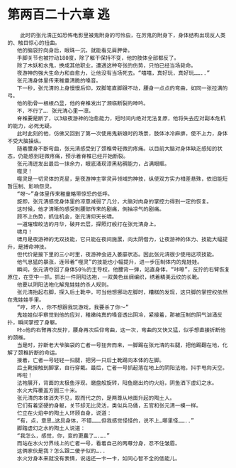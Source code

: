 # 第两百二十六章 逃
        此时的张元清正如恐怖电影里被鬼附身的可怜虫，在厉鬼的附身下，身体结构出现反人类的、触目惊心的扭曲。
       他的脑袋拧向身后，眼珠一沉，就能看见肩胛骨。
       手脚关节也被拧动180度，除了躯干保持不变，他的肢体全部都反了。
       除了木妖和水鬼，换成其他职业，遭遇这种夸张的伤势，只怕已经当场毙命。
       夜游神的强大生命力和自愈力，让他没有当场死去。“嘻嘻，真好玩，真好玩……..”
       张元清身体里传来稚童清脆的嗓音。
       下一秒，张元清的上身慢慢后仰，双脚笔直脚跟不动，腰身一点点的弯曲，如同一张拉满的弓。
       他的肋骨一根根凸显，他的脊椎发出了濒临断裂的呻吟。
       不，不行了…．张元清心里一凛。
       脊椎要是断了，以3级夜游神的治愈能力，短时间内绝对无法复原，他将失去应对副本危机的能力，必死无疑。
       此时此刻的他，仿佛又回到了第一次使用鬼新娘时的场景，肢体冰冷麻痹，使不上力，身体不受大脑操纵。
       随着腰身不断弯曲，张元清感受到了颈椎骨轻微的疼痛。以目前大脑对身体缺乏感知的状态，仍能感到轻微疼痛，预示着脊椎已经开始断裂。
       张元清迸发出最后一抹余力，眼底涌现漆黑粘稠能力，占满眼眶。
       噬灵！
       噬灵是一切灵体的克星，是夜游神主宰灵异领域的神技，纵使双方实力相差悬殊，依旧能短暂压制、影响怨灵。
       “呀～”身体里传来稚童略带惊恐的低呼。
       旋即，张元清感觉身体里的凉意减弱了几分，大脑对肉身的掌控力得到一定的恢复。
       这时候，他才清晰的感受到腰部传来的剧痛，倒抽凉气的剧痛。
       顾不上伤势，抓住机会，张元清仰天长啸。
       一道璀璨皎洁的月华，破开云层，探照灯般打在张元清身上。
       啸月！
       啸月是夜游神的无双技能，它只能在夜间施展，向太阴借力，让夜游神的体力、技能大幅提升，是搏命神技。
       但代价是接下里的三小时里，夜游神会进入萎靡状态。因此张元清很少使用这项技能。
       他气息猛的暴涨，连带着“噬灵”的技能也小幅提升，进一步压制体内的鬼娃娃。
       瞬间，张元清夺回了身体50％的主导权，他腰背一弹，站直身体，“咔嚓”，反拧的右臂恢复原位，在空中一抓，抓出一件阴阳法袍，一双黄色丝绸编织，绣着精美云纹的长靴。
       他要以阴阳法袍化解鬼娃娃的杀人规则。
       张元清抬起右脚，探入后土靴中，可当他想挪动左脚时，糟糕的发现，这只脚的掌控权依然在鬼娃娃手里。
       “哼，坏人，你不想跟我玩游戏，我要杀了你～”
       鬼娃娃似乎察觉到他的应对，稚嫩纯真的嗓音透出阴冷，紧接着，那被压制的阴气汹涌反扑，瞬间掌控了身躯。
       咔◇他的右臂再次反拧，腰身再次后仰弯曲，这一次，弯曲的又快又猛，似乎想直接折断他的颈椎。
       当是时，拧断老大爷脑袋的亡者一号狂奔而来，一脚踢在张元清的右腿，把他踢翻在地，化解了颈椎折断的命运。
       接着，亡者一号轻轻一扫腿，把另一只后土靴踢向本体的左脚。
       后土靴接触到脚掌，自行穿戴。最后，亡者一号抓起落在地上的阴阳法袍，抖手甩向天空。
       哗啦！
       法袍展开，背面的太极鱼浮现，磨盘般旋转，阳鱼磨出灼灼火焰，阴鱼洒下虚幻之水。
       水火大阵覆盖方圆三十米。
       张元清的本体消失不见，取而代之的，是两尊从地面升起的陶土人。
       它们有着坚硬的身躯，关节却无比灵活，类似兵马俑，五官和张元清一模一样。
       伫立在火焰中的陶土人环顾自身，说道：
       “有，点，意思…这具身体，不错………但我感觉怪怪的，说不上…哪里怪……..”
       脚踏虚幻之水的陶土人说道：
       “我怎么，感觉，你，变的更蠢了….….”
       而站在水火分界线上的亡者一号，看着自己的两尊分身，忍不住皱眉。
       这俩家伙是我？怎么跟二傻子似的…..
       水火分身本来就没有表情，说话还一卡一卡，如同心智不全的低能儿。
